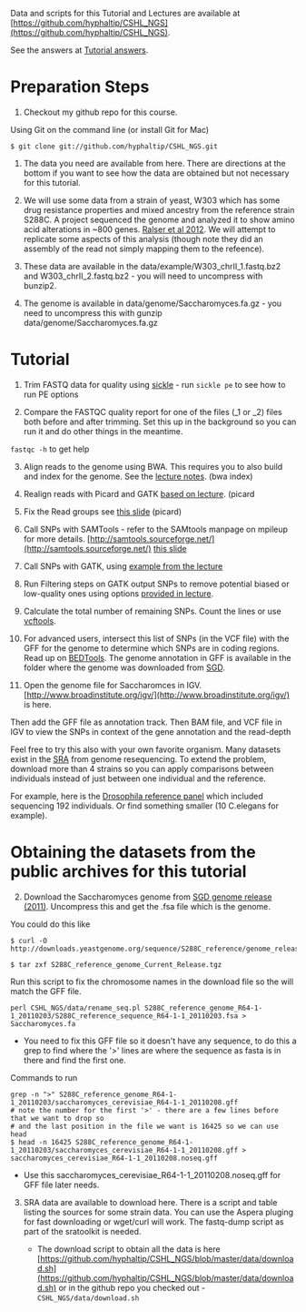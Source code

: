Data and scripts for this Tutorial and Lectures are available at [https://github.com/hyphaltip/CSHL_NGS](https://github.com/hyphaltip/CSHL_NGS).

See the answers at [Tutorial answers](/Tutorial_steps.table.html).

Preparation Steps
=================

1. Checkout my github repo for this course.

Using Git on the command line (or install Git for Mac)

    $ git clone git://github.com/hyphaltip/CSHL_NGS.git

1. The data you need are available from here. There are directions at
   the bottom if you want to see how the data are obtained but not
   necessary for this tutorial.

1. We will use some data from a strain of yeast, W303 which has some
   drug resistance properties and mixed ancestry from the reference
   strain S288C. A project sequenced the genome and  analyzed it to
   show amino acid alterations in ~800
   genes. [Ralser et al 2012](http://www.ncbi.nlm.nih.gov/pubmed/22977733). We will attempt to replicate
   some aspects of this analysis (though note they did an assembly of the read not simply mapping
   them to the refeence).

2. These data are available in the data/example/W303_chrII_1.fastq.bz2
   and W303_chrII_2.fastq.bz2 - you will need to uncompress with
   bunzip2.

3. The genome is available in data/genome/Saccharomyces.fa.gz - you
   need to uncompress this with gunzip data/genome/Saccharomyces.fa.gz
   
Tutorial
========

1. Trim FASTQ data for quality using [sickle](https://github.com/najoshi/sickle) - run ```sickle pe``` to see how to run PE options

2. Compare the FASTQC quality report for one of the files (_1 or _2) files both before and after trimming. Set this up in the background so you can run it and do other things in the meantime.

```fastqc -h``` to get help

3. Align reads to the genome using BWA. This requires you to also
   build and index for the genome. See the
   [lecture notes](http://hyphaltip.github.com/CSHL_NGS/lecture/NGS_DNA.slides.html#slide34). (bwa index)

4. Realign reads with Picard and GATK
   [based on lecture](http://hyphaltip.github.com/CSHL_NGS/lecture/NGS_DNA.slides.html#slide41). (picard

5. Fix the Read groups see
   [this slide](http://hyphaltip.github.com/CSHL_NGS/lecture/NGS_DNA.slides.html#slide41) (picard)

1. Call SNPs with SAMTools - refer to the SAMtools manpage on mpileup
   for more
   details. [http://samtools.sourceforge.net/](http://samtools.sourceforge.net/) [this slide](http://hyphaltip.github.com/CSHL_NGS/lecture/NGS_DNA.slides.html#slide43)

1. Call SNPs with GATK, using [example from the lecture](http://hyphaltip.github.com/CSHL_NGS/lecture/NGS_DNA.slides.html#slide44)

1. Run Filtering steps on GATK output SNPs to remove potential biased or low-quality ones using options [provided in lecture](http://hyphaltip.github.com/CSHL_NGS/lecture/NGS_DNA.slides.html#slide47).

1. Calculate the total number of remaining SNPs. Count the lines or use [vcftools](http://vcftools.sourceforge.net/).

1. For advanced users, intersect this list of SNPs (in the VCF file)
with the GFF for the genome to determine which SNPs are in coding
regions.  Read up on
[BEDTools](http://code.google.com/p/bedtools/). The genome annotation in GFF is available
in the folder where the genome was downloaded from [SGD](http://yeastgenome.org).

9. Open the genome file for Saccharomces in IGV.
   [http://www.broadinstitute.org/igv/](http://www.broadinstitute.org/igv/)
   is here.

Then add the GFF file as annotation track. Then BAM file, and VCF file in IGV to view the SNPs in context of the gene annotation and the read-depth

Feel free to try this also with your own favorite organism. Many
datasets exist in the [SRA](http://www.ncbi.nlm.nih.gov/sra) from
genome resequencing. To extend the problem, download more than 4
strains so you can apply comparisons between individuals instead of
just between one individual and the reference.

For example, here is the [Drosophila reference panel](http://www.ncbi.nlm.nih.gov/bioproject/36679) which included sequencing 192 individuals. Or find something smaller (10 C.elegans for example).


Obtaining the datasets from the public archives for this tutorial
================================================================

2. Download the Saccharomyces genome from [SGD genome release (2011)](http://downloads.yeastgenome.org/sequence/S288C_reference/genome_releases/S288C_reference_genome_Current_Release.tgz). Uncompress this and get the .fsa file which is the genome. 

You could do this like

    $ curl -O
	http://downloads.yeastgenome.org/sequence/S288C_reference/genome_releases/S288C_reference_genome_Current_Release.tgz
	
    $ tar zxf S288C_reference_genome_Current_Release.tgz

Run this script to fix the chromosome names in the download file so the will match the GFF file.

    perl CSHL_NGS/data/rename_seq.pl S288C_reference_genome_R64-1-1_20110203/S288C_reference_sequence_R64-1-1_20110203.fsa > Saccharomyces.fa

  * You need to fix this GFF file so it doesn't have any sequence, to
    do this a grep to find where the '>' lines are where the sequence
    as fasta is in there and find the first one.

Commands to run

    grep -n ">" S288C_reference_genome_R64-1-1_20110203/saccharomyces_cerevisiae_R64-1-1_20110208.gff
    # note the number for the first '>' - there are a few lines before that we want to drop so
    # and the last position in the file we want is 16425 so we can use head 
    $ head -n 16425 S288C_reference_genome_R64-1-1_20110203/saccharomyces_cerevisiae_R64-1-1_20110208.gff > saccharomyces_cerevisiae_R64-1-1_20110208.noseq.gff

  * Use this saccharomyces_cerevisiae_R64-1-1_20110208.noseq.gff for GFF file later needs.

3. SRA data are available to download here. There is a script and
table listing the sources for some strain data. You can use the Aspera
pluging for fast downloading or wget/curl will work. The fastq-dump
script as part of the sratoolkit is needed. 
	  
    * The download script to obtain all the data is here
      [https://github.com/hyphaltip/CSHL_NGS/blob/master/data/download.sh](https://github.com/hyphaltip/CSHL_NGS/blob/master/data/download.sh) or in the github repo you checked out - ```CSHL_NGS/data/download.sh```
